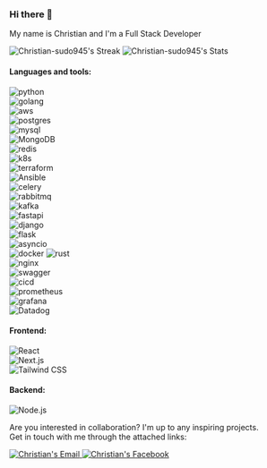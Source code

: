 ### Hi there 👋  
My name is Christian and I'm a Full Stack Developer




![Christian-sudo945's Streak](https://github-readme-streak-stats.herokuapp.com/?user=Christian-sudo945&theme=highcontrast&hide_border=false)
![Christian-sudo945's Stats](https://github-readme-stats.vercel.app/api?username=Christian-sudo945&theme=highcontrast&show_icons=true&hide_border=true&count_private=true)

#### Languages and tools:
![python](https://img.shields.io/badge/python%20-%2314354C.svg?&style=for-the-badge&logo=python&logoColor=white)  
![golang](https://img.shields.io/badge/go-%2300ADD8.svg?&style=for-the-badge&logo=go&logoColor=white)  
![aws](https://img.shields.io/badge/AWS%20-%23FF9900.svg?&style=for-the-badge&logo=amazon-aws&logoColor=white)  
![postgres](https://img.shields.io/badge/postgres-%23316192.svg?&style=for-the-badge&logo=postgresql&logoColor=white)  
![mysql](https://img.shields.io/badge/mysql-4479A1.svg?&style=for-the-badge&logo=mysql&logoColor=white)  
![MongoDB](https://img.shields.io/badge/MongoDB-%234ea94b.svg?style=for-the-badge&logo=mongodb&logoColor=white)  
![redis](https://img.shields.io/badge/redis%20-%23CC0000.svg?&style=for-the-badge&logo=redis&logoColor=white)  
![k8s](https://img.shields.io/badge/kubernetes%20-%23326ce5.svg?&style=for-the-badge&logo=kubernetes&logoColor=white)  
![terraform](https://img.shields.io/badge/terraform%20-%235835CC.svg?&style=for-the-badge&logo=terraform&logoColor=white)  
![Ansible](https://img.shields.io/badge/ansible-%231A1918.svg?style=for-the-badge&logo=ansible&logoColor=white)  
![celery](https://img.shields.io/badge/-CELERY-1A4730?style=for-the-badge&logo=celery)  
![rabbitmq](https://img.shields.io/badge/RabbitMQ%20-%23F7DF1E.svg?&style=for-the-badge&color=FF6600)  
![kafka](https://img.shields.io/badge/kafka%20-%23000000.svg?&style=for-the-badge&logo=apache%20kafka&logoColor=white)  
![fastapi](https://img.shields.io/badge/fastapi%20-%2313988a.svg?&style=for-the-badge&logo=fastapi&logoColor=white)  
![django](https://img.shields.io/badge/django%20-%23092E20.svg?&style=for-the-badge&logo=django&logoColor=white)  
![flask](https://img.shields.io/badge/Flask-000000.svg?&style=for-the-badge&logo=flask&logoColor=white)  
![asyncio](https://img.shields.io/badge/asyncio-%2300BAFF.svg?&style=for-the-badge&logo=python&logoColor=white)  
![docker](https://img.shields.io/badge/docker-%232496ED.svg?&style=for-the-badge&logo=docker&logoColor=white) 
![rust](https://img.shields.io/badge/rust-%232496ED.svg?&style=for-the-badge&logo=rust&logoColor=white)  
![nginx](https://img.shields.io/badge/-NGINX-10341E?&style=for-the-badge&logo=nginx&logoColor=white)  
![swagger](https://img.shields.io/badge/swagger-%2385EA2D.svg?&style=for-the-badge&logo=swagger&logoColor=black)  
![cicd](https://img.shields.io/badge/-CI/CD-2D9EA2?&style=for-the-badge)  
![prometheus](https://img.shields.io/badge/prometheus%20-%23E6522C.svg?&style=for-the-badge&logo=prometheus&logoColor=white)  
![grafana](https://img.shields.io/badge/-GRAFANA-black?&style=for-the-badge&logo=grafana&logoColor=yellow)  
![Datadog](https://img.shields.io/badge/datadog-%23632CA6.svg?style=for-the-badge&logo=datadog&logoColor=white)  

#### Frontend:
![React](https://img.shields.io/badge/React-%2361DAFB.svg?style=for-the-badge&logo=react&logoColor=black)  
![Next.js](https://img.shields.io/badge/Next.js-%23000000.svg?style=for-the-badge&logo=next.js&logoColor=white)  
![Tailwind CSS](https://img.shields.io/badge/Tailwind%20CSS-%2338B2AC.svg?style=for-the-badge&logo=tailwind-css&logoColor=white)

#### Backend:
![Node.js](https://img.shields.io/badge/Node.js-%23339933.svg?style=for-the-badge&logo=node.js&logoColor=white)

Are you interested in collaboration? I'm up to any inspiring projects.  
Get in touch with me through the attached links:  

<a href="mailto:me@xenn1337j@gmail.com">
  <img alt="Christian's Email" src="https://img.shields.io/badge/-E--mail-1A4730?style=flat-square&logo=Gmail&logoColor=white" />
</a>

<a href="https://www.facebook.com/christiandevxyz">
  <img alt="Christian's Facebook" src="https://img.shields.io/badge/-Facebook-1877F2?style=flat-square&logo=Facebook&logoColor=white" />
</a>
